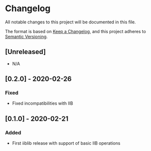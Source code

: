 # Changelog

All notable changes to this project will be documented in this file.

The format is based on [Keep a Changelog](https://keepachangelog.com/en/1.0.0/),
and this project adheres to [Semantic Versioning](https://semver.org/spec/v2.0.0.html).

## [Unreleased]

- N/A

## [0.2.0] - 2020-02-26

### Fixed

- Fixed incompatibilities with IIB

## [0.1.0] - 2020-02-21

### Added
- First iiblib release with support of basic IIB operations
